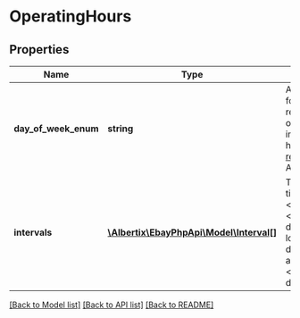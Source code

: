 # OperatingHours

## Properties
Name | Type | Description | Notes
------------ | ------------- | ------------- | -------------
**day_of_week_enum** | **string** | A &lt;strong&gt;dayOfWeekEnum&lt;/strong&gt; value is required for each day of the week that the store location has regular operating hours. &lt;br&gt;&lt;br&gt;This field is returned if operating hours are defined for the store location. For implementation help, refer to &lt;a href&#x3D;&#39;https://developer.ebay.com/devzone/rest/api-ref/inventory/types/DayOfWeekEnum.html&#39;&gt;eBay API documentation&lt;/a&gt; | [optional] 
**intervals** | [**\Albertix\EbayPhpApi\Model\Interval[]**](Interval.md) | This container is used to define the opening and closing times of a store&#39;s working day (defined in the &lt;strong&gt;dayOfWeekEnum&lt;/strong&gt; field). An &lt;strong&gt;intervals&lt;/strong&gt; container is needed for each day of the week that the store location is open. If a store location closes for lunch (or any other period during the day) and then reopens, multiple &lt;strong&gt;open&lt;/strong&gt; and &lt;strong&gt;close&lt;/strong&gt; pairs are needed &lt;br&gt;&lt;br&gt;This container is returned if operating hours are defined for the store location. | [optional] 

[[Back to Model list]](../README.md#documentation-for-models) [[Back to API list]](../README.md#documentation-for-api-endpoints) [[Back to README]](../README.md)


